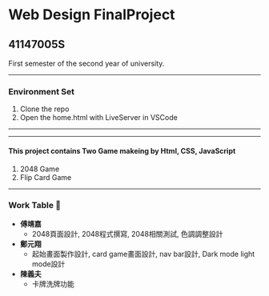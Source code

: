 # Web Design FinalProject
## 41147005S
First semester of the second year of university.


***
### **Environment Set**
1. Clone the repo
2. Open the home.html with LiveServer in VSCode
***

***
#### This project contains Two Game makeing by Html, CSS, JavaScript
1. 2048 Game
2. Flip Card Game

***


### Work Table 💼
- **傅靖嘉**
     * 2048頁面設計, 2048程式撰寫, 2048相關測試, 色調調整設計
- **鄭元翔**
     * 起始畫面製作設計, card game畫面設計, nav bar設計, Dark mode light mode設計
- **陳義夫**
     * 卡牌洗牌功能
